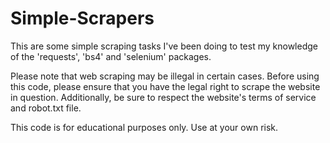 # Simple-Scrapers

This are some simple scraping tasks I've been doing to test my knowledge of the 'requests', 'bs4' and 'selenium' packages.

Please note that web scraping may be illegal in certain cases. 
Before using this code, please ensure that you have the legal right to scrape the website in question. 
Additionally, be sure to respect the website's terms of service and robot.txt file.

This code is for educational purposes only. Use at your own risk.
